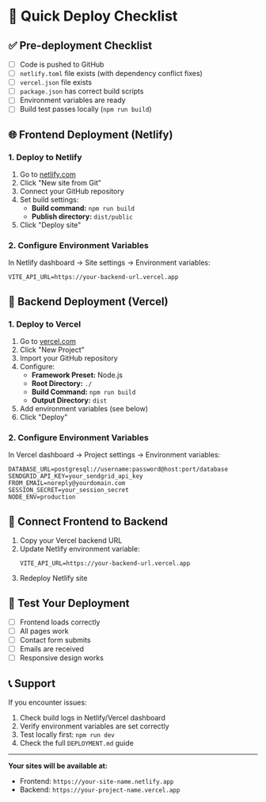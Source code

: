 # 🚀 Quick Deploy Checklist

## ✅ Pre-deployment Checklist

- [ ] Code is pushed to GitHub
- [ ] `netlify.toml` file exists (with dependency conflict fixes)
- [ ] `vercel.json` file exists
- [ ] `package.json` has correct build scripts
- [ ] Environment variables are ready
- [ ] Build test passes locally (`npm run build`)

## 🌐 Frontend Deployment (Netlify)

### 1. Deploy to Netlify
1. Go to [netlify.com](https://netlify.com)
2. Click "New site from Git"
3. Connect your GitHub repository
4. Set build settings:
   - **Build command:** `npm run build`
   - **Publish directory:** `dist/public`
5. Click "Deploy site"

### 2. Configure Environment Variables
In Netlify dashboard → Site settings → Environment variables:
```
VITE_API_URL=https://your-backend-url.vercel.app
```

## 🔧 Backend Deployment (Vercel)

### 1. Deploy to Vercel
1. Go to [vercel.com](https://vercel.com)
2. Click "New Project"
3. Import your GitHub repository
4. Configure:
   - **Framework Preset:** Node.js
   - **Root Directory:** `./`
   - **Build Command:** `npm run build`
   - **Output Directory:** `dist`
5. Add environment variables (see below)
6. Click "Deploy"

### 2. Configure Environment Variables
In Vercel dashboard → Project settings → Environment variables:
```
DATABASE_URL=postgresql://username:password@host:port/database
SENDGRID_API_KEY=your_sendgrid_api_key
FROM_EMAIL=noreply@yourdomain.com
SESSION_SECRET=your_session_secret
NODE_ENV=production
```

## 🔗 Connect Frontend to Backend

1. Copy your Vercel backend URL
2. Update Netlify environment variable:
   ```
   VITE_API_URL=https://your-backend-url.vercel.app
   ```
3. Redeploy Netlify site

## 🧪 Test Your Deployment

- [ ] Frontend loads correctly
- [ ] All pages work
- [ ] Contact form submits
- [ ] Emails are received
- [ ] Responsive design works

## 📞 Support

If you encounter issues:
1. Check build logs in Netlify/Vercel dashboard
2. Verify environment variables are set correctly
3. Test locally first: `npm run dev`
4. Check the full `DEPLOYMENT.md` guide

---

**Your sites will be available at:**
- Frontend: `https://your-site-name.netlify.app`
- Backend: `https://your-project-name.vercel.app`
